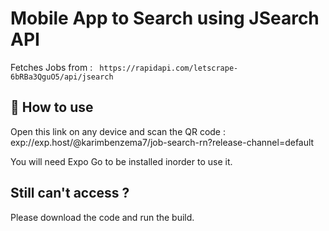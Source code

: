 # Mobile App to Search using JSearch API 

Fetches Jobs from : 
``` https://rapidapi.com/letscrape-6bRBa3QguO5/api/jsearch```

## 🚀 How to use

Open this link on any device and scan the QR code : exp://exp.host/@karimbenzema7/job-search-rn?release-channel=default 

You will need Expo Go to be installed inorder to use it.

## Still can't access ? 

Please download the code and run the build. 



